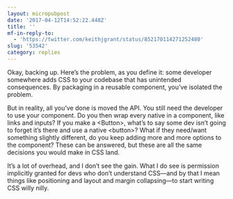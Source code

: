 ```yaml
---
layout: micropubpost
date: '2017-04-12T14:52:22.448Z'
title: ''
mf-in-reply-to:
  - 'https://twitter.com/keithjgrant/status/852170114271252480'
slug: '53542'
category: replies
---
```

Okay, backing up. Here’s the problem, as you define it: some developer somewhere adds CSS to your codebase that has unintended consequences. By packaging in a reusable component, you’ve isolated the problem.

But in reality, all you’ve done is moved the API. You still need the developer to use your component. Do you then wrap every native in a component, like links and inputs? If you make a &lt;Button&gt;, what’s to say some dev isn’t going to forget it’s there and use a native &lt;button&gt;? What if they need/want something slightly different, do you keep adding more and more options to the component? These can be answered, but these are all the same decisions you would make in CSS land.

It’s a lot of overhead, and I don’t see the gain. What I do see is permission implicitly granted for devs who don’t understand CSS—and by that I mean things like positioning and layout and margin collapsing—to start writing CSS willy nilly.
